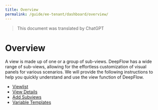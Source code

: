 ```yaml
---
title: Overview
permalink: /guide/ee-tenant/dashboard/overview/
---
```


> This document was translated by ChatGPT

# Overview

A view is made up of one or a group of sub-views. DeepFlow has a wide range of sub-views, allowing for the effortless customization of visual panels for various scenarios.
We will provide the following instructions to help you quickly understand and use the view function of DeepFlow.

- [Viewlist](./list/)
- [View Details](./use/)
- [Add Subviews](./add-panel/)
- [Variable Templates](./variable-template/)
